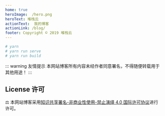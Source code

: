 ```yaml
---
home: true
heroImage:  /hero.png
heroText: 堆栈云
actionText:  我的博客
actionLink: /blog/
footer: Copyright © 2019 堆栈云
---
```

<!-- features:
- title: ❤️精简主义
  details: 最小化时间快速获取最新资讯，记录笔记.
- title: 👨‍🏭 离线支持
  details: 完美体验离线的所有功能特性，创造更好的用户体验.
- title: 🎉 动态化
  details: 把握最新动态，实时更新推送最新技术栈. -->

``` bash
# yarn
# yarn run serve
# yarn run build
```

::: warning 友情提示
本网站博客所有内容未经作者同意署名，不得随便转载用于其他用途！
:::


## License 许可

⚖ 本网站博客采用[知识共享署名-非商业性使用-禁止演绎 4.0 国际许可协议](http://creativecommons.org/licenses/by-nc-nd/4.0/)进行许可。
